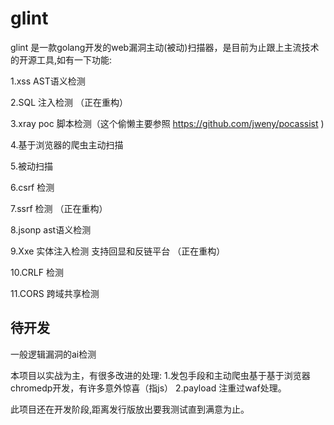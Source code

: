 # glint
glint 是一款golang开发的web漏洞主动(被动)扫描器，是目前为止跟上主流技术的开源工具,如有一下功能:

1.xss AST语义检测 

2.SQL 注入检测 （正在重构）

3.xray poc 脚本检测（这个偷懒主要参照 https://github.com/jweny/pocassist 
)

4.基于浏览器的爬虫主动扫描

5.被动扫描

6.csrf 检测

7.ssrf 检测 （正在重构）

8.jsonp ast语义检测

9.Xxe 实体注入检测 支持回显和反链平台 （正在重构）

10.CRLF 检测

11.CORS 跨域共享检测



## 待开发
一般逻辑漏洞的ai检测

本项目以实战为主，有很多改进的处理:
1.发包手段和主动爬虫基于基于浏览器chromedp开发，有许多意外惊喜（指js）
2.payload 注重过waf处理。


此项目还在开发阶段,距离发行版放出要我测试直到满意为止。


